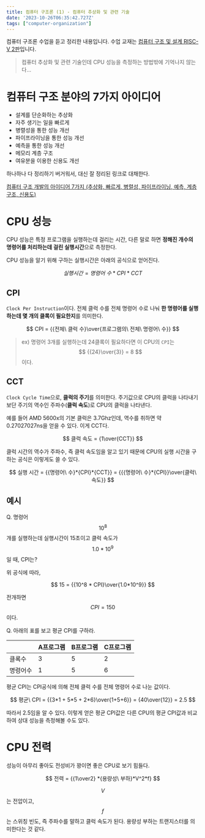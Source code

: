 ```yaml
---
title: 컴퓨터 구조론 (1) - 컴퓨터 추상화 및 관련 기술
date: '2023-10-26T06:35:42.727Z'
tags: ["computer-organization"]
---
```


컴퓨터 구조론 수업을 듣고 정리한 내용입니다. 수업 교재는 [컴퓨터 구조 및 설계 RISC-V 2판](https://product.kyobobook.co.kr/detail/S000060622658)입니다.

> 컴퓨터 추상화 및 관련 기술인데 CPU 성능을 측정하는 방법밖에 기억나지 않는다...

# 컴퓨터 구조 분야의 7가지 아이디어

- 설계를 단순화하는 추상화
- 자주 생기는 일을 빠르게
- 병렬성을 통한 성능 개선
- 파이프라이닝을 통한 성능 개선
- 예측을 통한 성능 개선
- 메모리 계층 구조
- 여유분을 이용한 신용도 개선

하나하나 다 정리하기 버거워서, 대신 잘 정리된 링크로 대채한다. 

[컴퓨터 구조 개발의 아이디어 7가지 (추상화, 빠르게, 병렬성, 파이프라이닝, 예측, 계층구조, 신용도)](https://wpaud16.tistory.com/184)

# CPU 성능

CPU 성능은 특정 프로그램을 실행하는데 걸리는 시간, 다른 말로 하면 **정해진 개수의 명령어를 처리하는데 걸린 실행시간**으로 측정한다.

CPU 성능을 알기 위해 구하는 실행시간은 아래의 공식으로 얻어진다.

$$
실행 시간 = {명령어\ 수}*{CPI}*{CCT}
$$

## CPI 

`Clock Per Instruction`이다. 전체 클럭 수를 전체 명령어 수로 나눠 **한 명령어를 실행하는데 몇 개의 클록이 필요한지**를 의미한다.

$$
CPI = {{전체\ 클럭 수}\over{프로그램의\ 전체\ 명령어\ 수}}
$$

> ex) 명령어 3개를 실행하는데 24클록이 필요하다면 이 CPU의 `CPI`는 $$ {{24}\over{3}} = 8 $$이다.

## CCT

`Clock Cycle Time`으로, **클럭의 주기**를 의미한다. 주기값으로 CPU의 클럭을 나타내기보단 주기의 역수인 주파수(**클럭 속도**)로 CPU의 클럭을 나타낸다. 

예를 들어 AMD 5600x의 기본 클럭은 3.7Ghz인데, 역수를 취하면 약 0.27027027ns을 얻을 수 있다. 이게 CCT다.

$$
클럭 속도 = {1\over{CCT}}
$$

클럭 시간의 역수가 주파수, 즉 클럭 속도임을 알고 있기 때문에 CPU의 실행 시간을 구하는 공식은 이렇게도 쓸 수 있다.

$$
실행 시간 = {{명령어\ 수}*{CPI}*{CCT}} = {{{명령어\ 수}*{CPI}}\over{클럭\ 속도}}
$$

## 예시

Q. 명령어 $$10^8$$개를 실행하는데 실행시간이 15초이고 클럭 속도가 $$1.0*10^9$$일 때, CPI는?

위 공식에 따라,

$$
15 = {{10^8 * CPI}\over{1.0*10^9}}
$$

전개하면 $$ CPI = 150$$이다. 

Q. 아래의 표를 보고 평균 CPI를 구하라.

||A프로그램|B프로그램|C프로그램|
|---|---|---|---|
|클록수|3|5|2|
|명령어수|1|5|6|

평균 CPI는 CPI공식에 의해 전체 클럭 수를 전체 명령어 수로 나눈 값이다. 

$$
평균\ CPI = {{3*1 + 5*5 + 2*6}\over{1+5+6}} = {40\over{12}} = 2.5
$$

따라서 2.5임을 알 수 있다. 이렇게 얻은 평균 CPI값은 다른 CPU의 평균 CPI값과 비교하여 상대 성능을 측정해볼 수도 있다.

# CPU 전력

성능이 아무리 좋아도 전성비가 꽝이면 좋은 CPU로 보기 힘들다. 

$$
전력 = {{1\over2} *{용량성\ 부하}*V^2*f}
$$

$$V$$는 전압이고, $$f$$는 스위칭 빈도, 즉 주파수를 말하고 클럭 속도가 된다. 용량성 부하는 트랜지스터를 의미한다는 것 같다.
